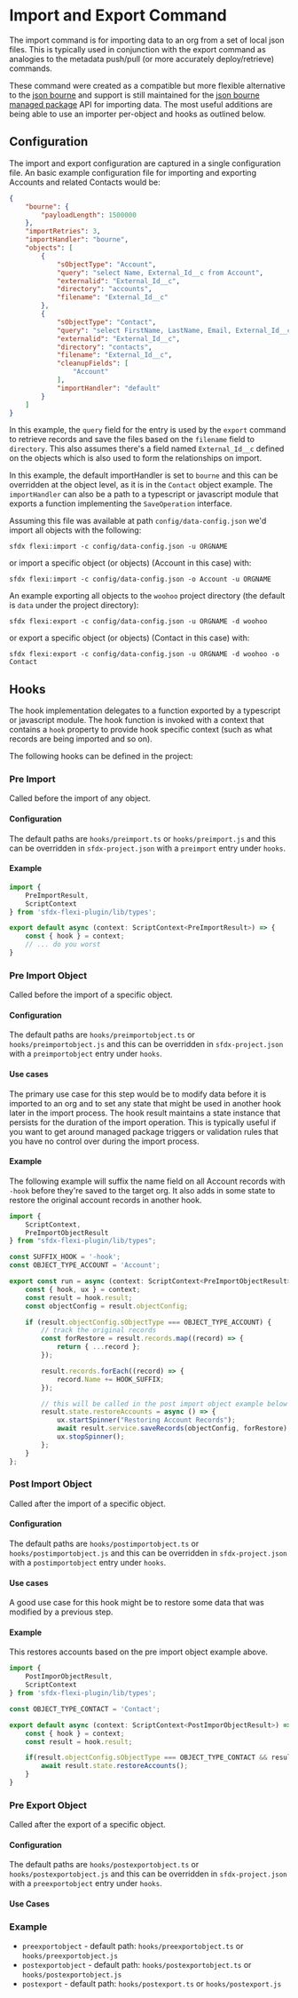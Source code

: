 # Import and Export Command

The import command is for importing data to an org from a set of local json files. This is typically used in conjunction with the export command as analogies to the metadata push/pull (or more accurately deploy/retrieve) commands.

These command were created as a compatible but more flexible alternative to the [json bourne](https://github.com/realestate-com-au/json-bourne-sfdx-cli) and support is still maintained for the [json bourne managed package](https://github.com/realestate-com-au/json-bourne-sfdx-pkg) API for importing data. The most useful additions are being able to use an importer per-object and hooks as outlined below. 

## Configuration

The import and export configuration are captured in a single configuration file. An basic example configuration file for importing and exporting Accounts and related Contacts would be:

```json
{
    "bourne": {
        "payloadLength": 1500000
    },
    "importRetries": 3,
    "importHandler": "bourne",
    "objects": [
        {
            "sObjectType": "Account",
            "query": "select Name, External_Id__c from Account",
            "externalid": "External_Id__c",
            "directory": "accounts",
            "filename": "External_Id__c"
        },
        {
            "sObjectType": "Contact",
            "query": "select FirstName, LastName, Email, External_Id__c, Account.External_Id__c from Contact",
            "externalid": "External_Id__c",
            "directory": "contacts",
            "filename": "External_Id__c",
            "cleanupFields": [
                "Account"
            ],
            "importHandler": "default"
        }
    ]
}
```

In this example, the `query` field for the entry is used by the `export` command to retrieve records and save the files based on the `filename` field to `directory`. This also assumes there's a field named `External_Id__c` defined on the objects which is also used to form the relationships on import.

In this example, the default importHandler is set to `bourne` and this can be overridden at the object level, as it is in the `Contact` object example. The `importHandler` can also be a path to a typescript or javascript module that exports a function implementing the `SaveOperation` interface.

Assuming this file was available at path `config/data-config.json` we'd import all objects with the following:

    sfdx flexi:import -c config/data-config.json -u ORGNAME

or import a specific object (or objects) (Account in this case) with:

    sfdx flexi:import -c config/data-config.json -o Account -u ORGNAME

An example exporting all objects to the `woohoo` project directory (the default is `data` under the project directory):

    sfdx flexi:export -c config/data-config.json -u ORGNAME -d woohoo

or export a specific object (or objects) (Contact in this case) with:

    sfdx flexi:export -c config/data-config.json -u ORGNAME -d woohoo -o Contact

## Hooks

The hook implementation delegates to a function exported by a typescript or javascript module. The hook function is invoked with a context that contains a `hook` property to provide hook specific context (such as what records are being imported and so on).

The following hooks can be defined in the project:

### Pre Import

Called before the import of any object.

#### Configuration

The default paths are `hooks/preimport.ts` or `hooks/preimport.js` and this can be overridden in `sfdx-project.json` with a `preimport` entry under `hooks`.

#### Example

```typescript
import {
    PreImportResult,
    ScriptContext 
} from 'sfdx-flexi-plugin/lib/types';

export default async (context: ScriptContext<PreImportResult>) => {
    const { hook } = context;
    // ... do you worst
}
```

### Pre Import Object

Called before the import of a specific object.

#### Configuration

The default paths are `hooks/preimportobject.ts` or `hooks/preimportobject.js` and this can be overridden in `sfdx-project.json` with a `preimportobject` entry under `hooks`.

#### Use cases

The primary use case for this step would be to modify data before it is imported to an org and to set any state that might be used in another hook later in the import process. The hook result maintains a state instance that persists for the duration of the import operation. This is typically useful if you want to get around managed package triggers or validation rules that you have no control over during the import process.

#### Example

The following example will suffix the name field on all Account records with `-hook` before they're saved to the target org. It also adds in some state to restore the original account records in another hook.

```typescript
import {
	ScriptContext,
	PreImportObjectResult
} from "sfdx-flexi-plugin/lib/types";

const SUFFIX_HOOK = '-hook';
const OBJECT_TYPE_ACCOUNT = 'Account';

export const run = async (context: ScriptContext<PreImportObjectResult>) => {
	const { hook, ux } = context;
    const result = hook.result;
    const objectConfig = result.objectConfig;

    if (result.objectConfig.sObjectType === OBJECT_TYPE_ACCOUNT) {
        // track the original records
        const forRestore = result.records.map((record) => {
            return { ...record };
        });

        result.records.forEach((record) => {
            record.Name += HOOK_SUFFIX;
        });

        // this will be called in the post import object example below (to restore the original account records)
        result.state.restoreAccounts = async () => {
            ux.startSpinner("Restoring Account Records");
			await result.service.saveRecords(objectConfig, forRestore);
			ux.stopSpinner();
        };
    }
};
```

### Post Import Object

Called after the import of a specific object.

#### Configuration

The default paths are `hooks/postimportobject.ts` or `hooks/postimportobject.js` and this can be overridden in `sfdx-project.json` with a `postimportobject` entry under `hooks`.

#### Use cases

A good use case for this hook might be to restore some data that was modified by a previous step.

#### Example

This restores accounts based on the pre import object example above.

```typescript
import {
    PostImporObjectResult,
    ScriptContext 
} from 'sfdx-flexi-plugin/lib/types';

const OBJECT_TYPE_CONTACT = 'Contact';

export default async (context: ScriptContext<PostImporObjectResult>) => {
    const { hook } = context;
    const result = hook.result;

    if(result.objectConfig.sObjectType === OBJECT_TYPE_CONTACT && result.state.restoreAccounts) {
        await result.state.restoreAccounts();
    }
}
```

### Pre Export Object

Called after the export of a specific object.

#### Configuration
The default paths are `hooks/postexportobject.ts` or `hooks/postexportobject.js` and this can be overridden in `sfdx-project.json` with a `preexportobject` entry under `hooks`.

#### Use Cases

### Example



- `preexportobject` - default path: `hooks/preexportobject.ts` or `hooks/preexportobject.js`
- `postexportobject` - default path: `hooks/postexportobject.ts` or `hooks/postexportobject.js`
- `postexport` - default path: `hooks/postexport.ts` or `hooks/postexport.js`